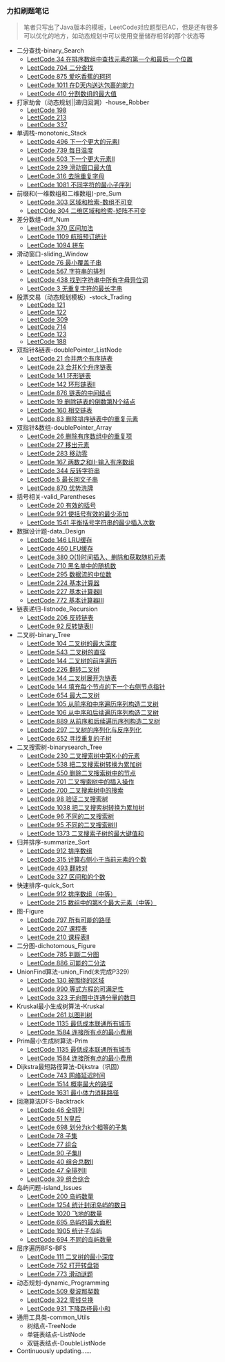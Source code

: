 ### 力扣刷题笔记
> 笔者只写出了Java版本的模板，LeetCode对应题型已AC，但是还有很多可以优化的地方，如动态规划中可以使用变量储存相邻的那个状态等
- 二分查找-binary_Search
  - [LeetCode 34 在排序数组中查找元素的第一个和最后一个位置](https://leetcode.cn/problems/find-first-and-last-position-of-element-in-sorted-array/)
  - [LeetCode 704 二分查找](https://leetcode.cn/problems/binary-search/)
  - [LeetCode 875 爱吃香蕉的珂珂](https://leetcode.cn/problems/koko-eating-bananas/)
  - [LeetCode 1011 在D天内送达包裹的能力](https://leetcode.cn/problems/capacity-to-ship-packages-within-d-days/)
  - [LeetCode 410 分割数组的最大值](https://leetcode.cn/problems/split-array-largest-sum/)
- 打家劫舍（动态规划||递归回溯）-house_Robber
  - [LeetCode 198]()
  - [LeetCode 213]()
  - [LeetCode 337]()
- 单调栈-monotonic_Stack
  - [LeetCode 496 下一个更大的元素I](https://leetcode.cn/problems/next-greater-element-i/)
  - [LeetCode 739 每日温度](https://leetcode.cn/problems/daily-temperatures/)
  - [LeetCode 503 下一个更大元素II](https://leetcode.cn/problems/next-greater-element-ii/)
  - [LeetCode 239 滑动窗口最大值](https://leetcode.cn/problems/sliding-window-maximum/)
  - [LeetCode 316 去除重复字母](https://leetcode.cn/problems/remove-duplicate-letters/)
  - [LeetCode 1081 不同字符的最小子序列](https://leetcode.cn/problems/smallest-subsequence-of-distinct-characters/)
- 前缀和(一维数组和二维数组)-pre_Sum
  - [LeetCode 303 区域和检索-数组不可变](https://leetcode.cn/problems/range-sum-query-immutable/)
  - [LeetCOde 304 二维区域和检索-矩阵不可变](https://leetcode.cn/problems/range-sum-query-2d-immutable/)
- 差分数组-diff_Num
  - [LeetCode 370 区间加法](https://leetcode.cn/problems/range-addition/)
  - [LeetCode 1109 航班预订统计](https://leetcode.cn/problems/range-addition/)
  - [LeetCode 1094 拼车](https://leetcode.cn/problems/car-pooling/)
- 滑动窗口-sliding_Window
  - [LeetCode 76 最小覆盖子串](https://leetcode.cn/problems/minimum-window-substring/)
  - [LeetCode 567 字符串的排列](https://leetcode.cn/problems/permutation-in-string/)
  - [LeetCode 438 找到字符串中所有字母异位词](https://leetcode.cn/problems/find-all-anagrams-in-a-string/)
  - [LeetCode 3 无重复字符的最长字串](https://leetcode.cn/problems/longest-substring-without-repeating-characters/)
- 股票交易（动态规划模板）-stock_Trading
  - [LeetCode 121]()
  - [LeetCode 122]()
  - [LeetCode 309]()
  - [LeetCode 714]()
  - [LeetCode 123]()
  - [LeetCode 188]()
- 双指针&链表-doublePointer_ListNode
  - [LeetCode 21 合并两个有序链表](https://leetcode.cn/problems/merge-two-sorted-lists/)
  - [LeetCode 23 合并K个升序链表](https://leetcode.cn/problems/merge-k-sorted-lists/)
  - [LeetCode 141 环形链表](https://leetcode.cn/problems/linked-list-cycle/)
  - [LeetCode 142 环形链表II](https://leetcode.cn/problems/linked-list-cycle-ii/)
  - [LeetCode 876 链表的中间结点](https://leetcode.cn/problems/middle-of-the-linked-list/)
  - [LeetCode 19 删除链表的倒数第N个结点](https://leetcode.cn/problems/remove-nth-node-from-end-of-list/)
  - [LeetCode 160 相交链表](https://leetcode.cn/problems/intersection-of-two-linked-lists/)
  - [LeetCode 83 删除排序链表中的重复元素](https://leetcode.cn/problems/remove-duplicates-from-sorted-list/)
- 双指针&数组-doublePointer_Array
  - [LeetCode 26 删除有序数组中的重复项](https://leetcode.cn/problems/remove-duplicates-from-sorted-array/)
  - [LeetCode 27 移出元素](https://leetcode.cn/problems/remove-element/)
  - [LeetCode 283 移动零](https://leetcode.cn/problems/move-zeroes/)
  - [LeetCode 167 两数之和II-输入有序数组](https://leetcode.cn/problems/two-sum-ii-input-array-is-sorted/)
  - [LeetCode 344 反转字符串](https://leetcode.cn/problems/reverse-string/)
  - [LeetCode 5 最长回文子串](https://leetcode.cn/problems/longest-palindromic-substring/)
  - [LeetCode 870 优势洗牌](https://leetcode.cn/problems/advantage-shuffle/)
- 括号相关-valid_Parentheses
  - [LeetCode 20 有效的括号](https://leetcode.cn/problems/valid-parentheses/)
  - [LeetCode 921 使括号有效的最少添加](https://leetcode.cn/problems/minimum-add-to-make-parentheses-valid/)
  - [LeetCode 1541 平衡括号字符串的最少插入次数](https://leetcode.cn/problems/minimum-insertions-to-balance-a-parentheses-string/)
- 数据设计题-data_Design
  - [LeetCode 146 LRU缓存](https://leetcode.cn/problems/lru-cache/)
  - [LeetCode 460 LFU缓存](https://leetcode.cn/problems/lfu-cache/)
  - [LeetCode 380 O(1)时间插入、删除和获取随机元素](https://leetcode.cn/problems/lfu-cache/)
  - [LeetCode 710 黑名单中的随机数](https://leetcode.cn/problems/lfu-cache/)
  - [LeetCode 295 数据流的中位数](https://leetcode.cn/problems/find-median-from-data-stream/)
  - [LeetCode 224 基本计算器](https://leetcode.cn/problems/basic-calculator/)
  - [LeetCode 227 基本计算器II](https://leetcode.cn/problems/basic-calculator-ii/)
  - [LeetCode 772 基本计算器III](https://leetcode.cn/problems/basic-calculator-iii/)
- 链表递归-listnode_Recursion
  - [LeetCode 206 反转链表](https://leetcode.cn/problems/reverse-linked-list/)
  - [LeetCode 92 反转链表II](https://leetcode.cn/problems/reverse-linked-list-ii/)
- 二叉树-binary_Tree
  - [LeetCode 104 二叉树的最大深度](https://leetcode.cn/problems/maximum-depth-of-binary-tree/)
  - [LeetCode 543 二叉树的直径](https://leetcode.cn/problems/diameter-of-binary-tree/)
  - [LeetCode 144 二叉树的前序遍历](https://leetcode.cn/problems/binary-tree-preorder-traversal/)
  - [LeetCode 226 翻转二叉树](https://leetcode.cn/problems/invert-binary-tree/)
  - [LeetCode 144 二叉树展开为链表](https://leetcode.cn/problems/flatten-binary-tree-to-linked-list/)
  - [LeetCode 144 填充每个节点的下一个右侧节点指针](https://leetcode.cn/problems/populating-next-right-pointers-in-each-node/)
  - [LeetCode 654 最大二叉树](https://leetcode.cn/problems/maximum-binary-tree/)
  - [LeetCode 105 从前序和中序遍历序列构造二叉树](https://leetcode.cn/problems/construct-binary-tree-from-preorder-and-inorder-traversal/)
  - [LeetCode 106 从中序和后续遍历序列构造二叉树](https://leetcode.cn/problems/construct-binary-tree-from-inorder-and-postorder-traversal/)
  - [LeetCode 889 从前序和后续遍历序列构造二叉树](https://leetcode.cn/problems/construct-binary-tree-from-preorder-and-postorder-traversal/)
  - [LeetCode 297 二叉树的序列化与反序列化](https://leetcode.cn/problems/serialize-and-deserialize-binary-tree/)
  - [LeetCode 652 寻找重复的子树](https://leetcode.cn/problems/find-duplicate-subtrees/)
- 二叉搜索树-binarysearch_Tree
  - [LeetCode 230 二叉搜索树中第K小的元素](https://leetcode.cn/problems/kth-smallest-element-in-a-bst/)
  - [LeetCode 538 把二叉搜索树转换为累加树](https://leetcode.cn/problems/convert-bst-to-greater-tree/)
  - [LeetCode 450 删除二叉搜索树中的节点](https://leetcode.cn/problems/delete-node-in-a-bst/)
  - [LeetCode 701 二叉搜索树中的插入操作](https://leetcode.cn/problems/insert-into-a-binary-search-tree/)
  - [LeetCode 700 二叉搜索树中的搜索](https://leetcode.cn/problems/search-in-a-binary-search-tree/)
  - [LeetCode 98 验证二叉搜索树](https://leetcode.cn/problems/validate-binary-search-tree/)
  - [LeetCode 1038 把二叉搜索树转换为累加树](https://leetcode.cn/problems/binary-search-tree-to-greater-sum-tree/)
  - [LeetCode 96 不同的二叉搜索树](https://leetcode.cn/problems/unique-binary-search-trees/)
  - [LeetCode 95 不同的二叉搜索树II](https://leetcode.cn/problems/unique-binary-search-trees-ii/)
  - [LeetCode 1373 二叉搜索子树的最大键值和](https://leetcode.cn/problems/maximum-sum-bst-in-binary-tree/)
- 归并排序-summarize_Sort
  - [LeetCode 912 排序数组](https://leetcode.cn/problems/sort-an-array/)
  - [LeetCode 315 计算右侧小于当前元素的个数](https://leetcode.cn/problems/count-of-smaller-numbers-after-self/)
  - [LeetCode 493 翻转对](https://leetcode.cn/problems/reverse-pairs/)
  - [LeetCode 327 区间和的个数](https://leetcode.cn/problems/count-of-range-sum/)
- 快速排序-quick_Sort
  - [LeetCode 912 排序数组（中等）](https://leetcode.cn/problems/sort-an-array/)
  - [LeetCode 215 数组中的第K个最大元素（中等）](https://leetcode.cn/problems/kth-largest-element-in-an-array/)
- 图-Figure
  - [LeetCode 797 所有可能的路径](https://leetcode.cn/problems/all-paths-from-source-to-target/)
  - [LeetCode 207 课程表](https://leetcode.cn/problems/course-schedule/)
  - [LeetCode 210 课程表II](https://leetcode.cn/problems/course-schedule-ii/)
- 二分图-dichotomous_Figure
  - [LeetCode 785 判断二分图](https://leetcode.cn/problems/is-graph-bipartite/)
  - [LeetCode 886 可能的二分法](https://leetcode.cn/problems/possible-bipartition/)
- UnionFind算法-union_Find(未完成P329)
  - [LeetCode 130 被围绕的区域](https://leetcode.cn/problems/surrounded-regions/)
  - [LeetCode 990 等式方程的可满足性](https://leetcode.cn/problems/satisfiability-of-equality-equations/)
  - [LeetCode 323 无向图中连通分量的数目](https://leetcode.cn/problems/number-of-connected-components-in-an-undirected-graph/)
- Kruskal最小生成树算法-Kruskal
  - [LeetCode 261 以图判树](https://leetcode.cn/problems/graph-valid-tree/)
  - [LeetCode 1135 最低成本联通所有城市](https://leetcode.cn/problems/connecting-cities-with-minimum-cost/)
  - [LeetCode 1584 连接所有点的最小费用](https://leetcode.cn/problems/min-cost-to-connect-all-points/)
- Prim最小生成树算法-Prim
  - [LeetCode 1135 最低成本联通所有城市](https://leetcode.cn/problems/connecting-cities-with-minimum-cost/)
  - [LeetCode 1584 连接所有点的最小费用](https://leetcode.cn/problems/min-cost-to-connect-all-points/)
- Dijkstra最短路径算法-Dijkstra（巩固）
  - [LeetCode 743 网络延迟时间](https://leetcode.cn/problems/network-delay-time/)
  - [LeetCode 1514 概率最大的路径](https://leetcode.cn/problems/path-with-maximum-probability/)
  - [LeetCode 1631 最小体力消耗路径](https://leetcode.cn/problems/path-with-minimum-effort/)
- 回溯算法DFS-Backtrack
  - [LeetCode 46 全排列](https://leetcode.cn/problems/permutations/)
  - [LeetCode 51 N皇后](https://leetcode.cn/problems/n-queens/)
  - [LeetCode 698 划分为k个相等的子集](https://leetcode.cn/problems/partition-to-k-equal-sum-subsets/)
  - [LeetCode 78 子集](https://leetcode.cn/problems/subsets/)
  - [LeetCode 77 组合](https://leetcode.cn/problems/combinations/)
  - [LeetCode 90 子集II](https://leetcode.cn/problems/subsets-ii/)
  - [LeetCode 40 组合总数II](https://leetcode.cn/problems/combination-sum-ii/)
  - [LeetCode 47 全排列II](https://leetcode.cn/problems/permutations-ii/)
  - [LeetCode 39 组合综合](https://leetcode.cn/problems/combination-sum/)
- 岛屿问题-island_Issues
  - [LeetCode 200 岛屿数量](https://leetcode.cn/problems/number-of-islands/)
  - [LeetCode 1254 统计封闭岛屿的数目](https://leetcode.cn/problems/number-of-closed-islands/)
  - [LeetCode 1020 飞地的数量](https://leetcode.cn/problems/number-of-enclaves/)
  - [LeetCode 695 岛屿的最大面积](https://leetcode.cn/problems/max-area-of-island/)
  - [LeetCode 1905 统计子岛屿](https://leetcode.cn/problems/count-sub-islands/)
  - [LeetCode 694 不同的岛屿数量](https://leetcode.cn/problems/number-of-distinct-islands/)
- 层序遍历BFS-BFS
  - [LeetCode 111 二叉树的最小深度](https://leetcode.cn/problems/minimum-depth-of-binary-tree/)
  - [LeetCode 752 打开转盘锁](https://leetcode.cn/problems/open-the-lock/)
  - [LeetCode 773 滑动谜题](https://leetcode.cn/problems/sliding-puzzle/)
- 动态规划-dynamic_Programming
  - [LeetCode 509 斐波那契数](https://leetcode.cn/problems/fibonacci-number/)
  - [LeetCode 322 零钱兑换](https://leetcode.cn/problems/coin-change/)
  - [LeetCode 931 下降路径最小和](https://leetcode.cn/problems/minimum-falling-path-sum/)
- 通用工具类-common_Utils
  - 树结点-TreeNode
  - 单链表结点-ListNode
  - 双链表结点-DoubleListNode
- Continuously updating......


